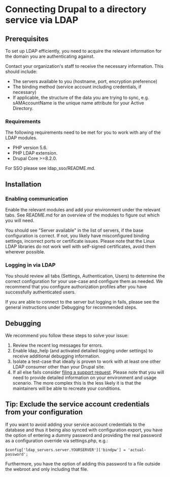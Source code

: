 # Connecting Drupal to a directory service via LDAP

## Prerequisites

To set up LDAP efficiently, you need to acquire the relevant information for the
domain you are authenticating against.

Contact your organization's staff to receive the necessary information. This
should include:

* The servers available to you (hostname, port, encryption preference)
* The binding method (service account including credentials, if necessary)
* If applicable, the structure of the data you are trying to sync, e.g. sAMAccountName is the unique name attribute for
your Active Directory.

### Requirements

The following requirements need to be met for you to work with any of the LDAP
modules. 

* PHP version 5.6.
* PHP LDAP extension.
*  Drupal Core >=8.2.0.

For SSO please see ldap_sso/README.md.

## Installation

### Enabling communication

Enable the relevant modules and add your environment under the relevant tabs.
See README.md for an overview of the modules to figure out which you will need.

You should see "Server available" in the list of servers, if the base
configuration is correct. If not, you likely have misconfigured binding
settings, incorrect ports or certificate issues. Please note that the Linux LDAP
libraries do not work well with self-signed certificates, avoid them wherever
possible.

### Logging in via LDAP

You should review all tabs (Settings, Authentication, Users) to determine the
correct configuration for your use-case and configure them as needed. We
recommend that you configure authorization profiles after you have successfully
authenticated users.

If you are able to connect to the server but logging in fails, please see the
general instructions under Debugging for recommended steps.

## Debugging

We recommend you follow these steps to solve your issue:

1. Review the recent log messages for errors.
1. Enable ldap_help (and activated detailed logging under settings) to receive additional debugging information.
1. Isolate a test-case that ideally is proven to work with at least one other LDAP consumer other than your Drupal site.
1. If all else fails consider [filing a support request](https://www.drupal.org/node/add/project-issue/ldap). Please
note that you will need to provide detailed information on your environment and usage scenario. The more complex this is
the less likely it is that the maintainers will be able to recreate your conditions.

## Tip: Exclude the service account credentials from your configuration

If you want to avoid adding your service account credentials to the database and
thus it being also synced with configuration export, you have the option of
entering a dummy password and providing the real password as a configuration
override via settings.php, e.g.:

```
$config['ldap_servers.server.YOURSERVER']['bindpw'] = 'actual-password';
```

Furthermore, you have the option of adding this password to a file outside the
webroot and only including that file.
